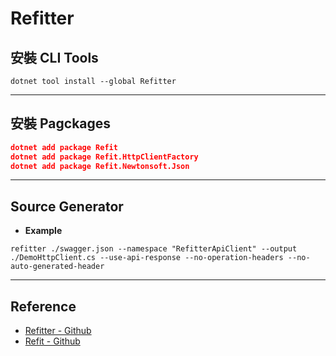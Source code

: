 # Refitter



## 安裝 CLI Tools



```
dotnet tool install --global Refitter
```



---

## 安裝 Pagckages



```json
dotnet add package Refit
dotnet add package Refit.HttpClientFactory
dotnet add package Refit.Newtonsoft.Json
```



---

## Source Generator

* **Example**

```
refitter ./swagger.json --namespace "RefitterApiClient" --output ./DemoHttpClient.cs --use-api-response --no-operation-headers --no-auto-generated-header
```



---

## Reference

* [Refitter - Github](https://github.com/christianhelle/refitter)
* [Refit - Github](https://github.com/reactiveui/refit)

